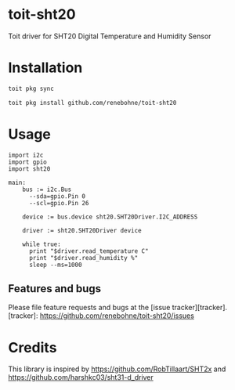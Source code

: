 # toit-sht20

Toit driver for SHT20 Digital Temperature and Humidity Sensor

# Installation

```bash
toit pkg sync

toit pkg install github.com/renebohne/toit-sht20
```

# Usage

```toit
import i2c
import gpio
import sht20

main:
    bus := i2c.Bus
      --sda=gpio.Pin 0
      --scl=gpio.Pin 26

    device := bus.device sht20.SHT20Driver.I2C_ADDRESS

    driver := sht20.SHT20Driver device
    
    while true:
      print "$driver.read_temperature C"
      print "$driver.read_humidity %"
      sleep --ms=1000
```

## Features and bugs

Please file feature requests and bugs at the [issue tracker][tracker].
[tracker]: https://github.com/renebohne/toit-sht20/issues

# Credits 

This library is inspired by https://github.com/RobTillaart/SHT2x and https://github.com/harshkc03/sht31-d_driver

